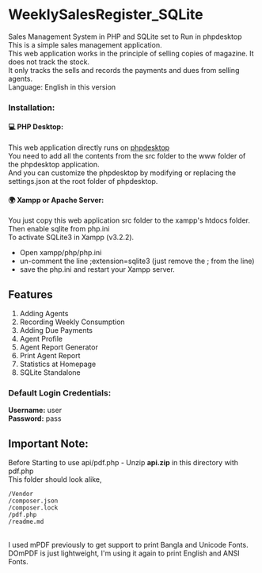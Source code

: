 # WeeklySalesRegister_SQLite
Sales Management System in PHP and SQLite set to Run in phpdesktop</br>
This is a simple sales management application.</br>
This web application works in the principle of selling copies of magazine. It does not track the stock. </br>
It only tracks the sells and records the payments and dues from selling agents.</br>
Language: English in this version

### Installation:
#### 💻 PHP Desktop:
This web application directly runs on [phpdesktop ]([url](https://github.com/cztomczak/phpdesktop)) </br>
You need to add all the contents from the src folder to the www folder of the phpdesktop application. </br>
And you can customize the phpdesktop by modifying or replacing the settings.json at the root folder of phpdesktop.
#### 🌍 Xampp or Apache Server:
You just copy this web application src folder to the xampp's htdocs folder.</br>
Then enable sqlite from php.ini </br>
To activate SQLite3 in Xampp (v3.2.2).</br> 
- Open xampp/php/php.ini 
- un-comment the line ;extension=sqlite3 (just remove the ; from the line)
- save the php.ini and restart your Xampp server.

## Features
1. Adding Agents
2. Recording Weekly Consumption
3. Adding Due Payments
4. Agent Profile
5. Agent Report Generator
6. Print Agent Report
7. Statistics at Homepage
8. SQLite Standalone


### Default Login Credentials:
**Username:** user </br>
**Password:** pass

## Important Note: 
Before Starting to use api/pdf.php - Unzip **api.zip** in this directory with pdf.php </br>
This folder should look alike, </br>

	/Vendor
	/composer.json
	/composer.lock
	/pdf.php
	/readme.md
  
</br>
I used mPDF previously to get support to print Bangla and Unicode Fonts.</br>
DOmPDF is just lightweight, I'm using it again to print English and ANSI Fonts.</br>
